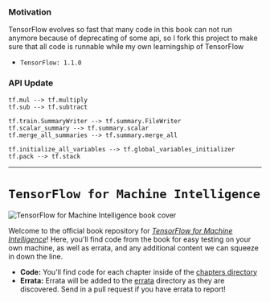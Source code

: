 ### Motivation
TensorFlow evolves so fast that many code in this book can not run anymore because of deprecating of some api, so I fork this project to make sure that all code is runnable while my own learningship of TensorFlow
* `TensorFlow: 1.1.0`

### API Update
```
tf.mul --> tf.multiply
tf.sub --> tf.subtract

tf.train.SummaryWriter --> tf.summary.FileWriter
tf.scalar_summary --> tf.summary.scalar
tf.merge_all_summaries --> tf.summary.merge_all

tf.initialize_all_variables --> tf.global_variables_initializer
tf.pack --> tf.stack
```

----------------------------------------------------------------------------------------

# `TensorFlow for Machine Intelligence`

![TensorFlow for Machine Intelligence book cover](img/book_cover.jpg)

Welcome to the official book repository for [_TensorFlow for Machine Intelligence_](https://bleedingedgepress.com/tensor-flow-for-machine-intelligence/)! Here, you'll find code from the book for easy testing on your own machine, as well as errata, and any additional content we can squeeze in down the line.

* **Code:** You'll find code for each chapter inside of the [chapters directory](https://github.com/backstopmedia/tensorflowbook/tree/master/chapters)
* **Errata:** Errata will be added to the [errata](https://github.com/backstopmedia/tensorflowbook/tree/master/errata) directory as they are discovered. Send in a pull request if you have errata to report!


